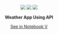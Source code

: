 <p align='center'><img src='https://raw.githubusercontent.com/DistroTEAM/Weather-App/master/PNG/h.png'> <img src='https://raw.githubusercontent.com/DistroTEAM/Weather-App/master/PNG/s.png'> <img src='https://raw.githubusercontent.com/DistroTEAM/Weather-App/master/PNG/t.png'> </p>

<p align='center'><b>Weather App Using API</b></p>




<p align='center'><a href='https://github.com/DistroTEAM/Weather-App/blob/master/cli/Weather%20APP.ipynb'>See in Notebook V</a></p>
